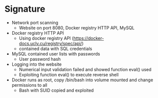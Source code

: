 # Signature
- Network port scanning
    - Website on port 8080, Docker registry HTTP API, MySQL
- Docker registry HTTP API
    - Using docker registry API (https://docker-docs.uclv.cu/registry/spec/api/)
    - contained data with SQL credentials
- MySQL contained user lists with passwords
    - User password hash
- Logging into the website
    - Numerical input validation failed and showed function eval() used
    - Exploiting function eval() to execute reverse shell
- Docker runs as root, copy /bin/bash into volume mounted and change permissions to all
    - Bash with SUID copied and exploited
